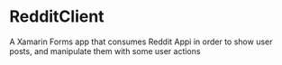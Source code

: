 # RedditClient
A Xamarin Forms app that consumes Reddit Appi in order to show user posts, and manipulate them with some user actions
